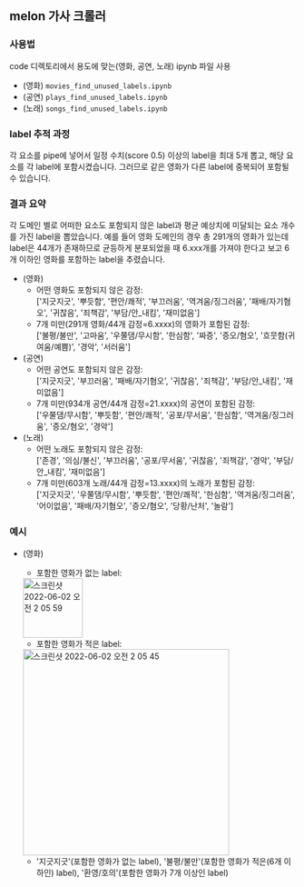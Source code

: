 ## melon 가사 크롤러

### 사용법

code 디렉토리에서 용도에 맞는(영화, 공연, 노래) ipynb 파일 사용
- (영화) `movies_find_unused_labels.ipynb`
- (공연) `plays_find_unused_labels.ipynb`
- (노래) `songs_find_unused_labels.ipynb`

### label 추적 과정
각 요소를 pipe에 넣어서 일정 수치(score 0.5) 이상의 label을 최대 5개 뽑고, 해당 요소를 각 label에 포함시켰습니다.
그러므로 같은 영화가 다른 label에 중복되어 포함될 수 있습니다.

### 결과 요약
각 도메인 별로 어떠한 요소도 포함되지 않은 label과 평균 예상치에 미달되는 요소 개수를 가진 label을 뽑았습니다. 
예를 들어 영화 도메인의 경우 총 291개의 영화가 있는데 label은 44개가 존재하므로 균등하게 분포되었을 때 6.xxx개를 가져야 한다고 보고 6개 이하인 영화를 포함하는 label을 추렸습니다.
- (영화)
    - 어떤 영화도 포함되지 않은 감정: </br>
	['지긋지긋', '뿌듯함', '편안/쾌적', '부끄러움', '역겨움/징그러움', '패배/자기혐오', '귀찮음', '죄책감', '부담/안_내킴', '재미없음']
    - 7개 미만(291개 영화/44개 감정=6.xxxx)의 영화가 포함된 감정:</br>
	['불평/불만', '고마움', '우쭐댐/무시함', '한심함', '짜증', '증오/혐오', '흐뭇함(귀여움/예쁨)', '경악', '서러움']
- (공연)
    - 어떤 공연도 포함되지 않은 감정:</br>
	['지긋지긋', '부끄러움', '패배/자기혐오', '귀찮음', '죄책감', '부담/안_내킴', '재미없음']
    - 7개 미만(934개 공연/44개 감정=21.xxxx)의 공연이 포함된 감정:</br>
	['우쭐댐/무시함', '뿌듯함', '편안/쾌적', '공포/무서움', '한심함', '역겨움/징그러움', '증오/혐오', '경악']
- (노래)
    - 어떤 노래도 포함되지 않은 감정: </br>
	['존경', '의심/불신', '부끄러움', '공포/무서움', '귀찮음', '죄책감', '경악', '부담/안_내킴', '재미없음'] </br>
    - 7개 미만(603개 노래/44개 감정=13.xxxx)의 노래가 포함된 감정: </br>
	['지긋지긋', '우쭐댐/무시함', '뿌듯함', '편안/쾌적', '한심함', '역겨움/징그러움', '어이없음', '패배/자기혐오', '증오/혐오', '당황/난처', '놀람']

### 예시
- (영화)
    - 포함한 영화가 없는 label:</br>
    <img width="105" alt="스크린샷 2022-06-02 오전 2 05 59" src="https://user-images.githubusercontent.com/79218038/171461034-0f61fe8e-7118-4630-af8b-f1b798ec96b6.png">

    - 포함한 영화가 적은 label:</br>
    <img width="363" alt="스크린샷 2022-06-02 오전 2 05 45" src="https://user-images.githubusercontent.com/79218038/171461021-7e84c0d5-e02e-48a8-86f2-cf6254112038.png">

    - '지긋지긋'(포함한 영화가 없는 label), '불평/불만'(포함한 영화가 적은(6개 이하인) label), '환영/호의'(포함한 영화가 7개 이상인 label)